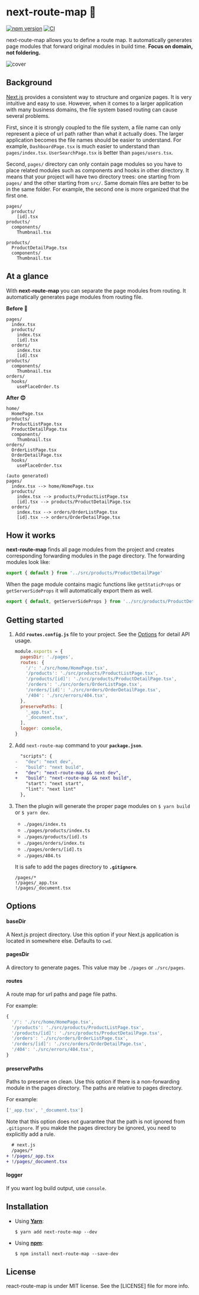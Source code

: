 # next-route-map 🚏

[![npm version](https://badge.fury.io/js/next-route-map.svg)](https://www.npmjs.com/package/next-route-map)
[![CI](https://github.com/devxoul/next-route-map/workflows/CI/badge.svg)](https://github.com/devxoul/next-route-map/actions/workflows/ci.yml)

next-route-map allows you to define a route map. It automatically generates page modules that forward original modules in build time. **Focus on domain, not foldering.**

<img src="https://user-images.githubusercontent.com/931655/147760569-f030eab9-0ed1-4dbf-b548-c81985b3246a.png" alt="cover">

## Background

[Next.js](https://nextjs.org/) provides a consistent way to structure and organize pages. It is very intuitive and easy to use. However, when it comes to a larger application with many business domains, the file system based routing can cause several problems.

First, since it is strongly coupled to the file system, a file name can only represent a piece of url path rather than what it actually does. The larger application becomes the file names should be easier to understand. For example, `DashboardPage.tsx` is much easier to understand than `pages/index.tsx`. `UserSearchPage.tsx` is better than `pages/users.tsx`.

Second, `pages/` directory can only contain page modules so you have to place related modules such as components and hooks in other directory. It means that your project will have two directory trees: one starting from `pages/` and the other starting from `src/`. Same domain files are better to be in the same folder. For example, the second one is more organized that the first one.

```
pages/
  products/
    [id].tsx
products/
  components/
    Thumbnail.tsx
```

```
products/
  ProductDetailPage.tsx
  components/
    Thumbnail.tsx
```

## At a glance

With **next-route-map** you can separate the page modules from routing. It automatically generates page modules from routing file.

**Before 🤔**

```
pages/
  index.tsx
  products/
    index.tsx
    [id].tsx
  orders/
    index.tsx
    [id].tsx
products/
  components/
    Thumbnail.tsx
orders/
  hooks/
    usePlaceOrder.ts
```

**After 😊**

```
home/
  HomePage.tsx
products/
  ProductListPage.tsx
  ProductDetailPage.tsx
  components/
    Thumbnail.tsx
orders/
  OrderListPage.tsx
  OrderDetailPage.tsx
  hooks/
    usePlaceOrder.tsx

(auto generated)
pages/
  index.tsx --> home/HomePage.tsx
  products/
    index.tsx --> products/ProductListPage.tsx
    [id].tsx --> products/ProductDetailPage.tsx
  orders/
    index.tsx --> orders/OrderListPage.tsx
    [id].tsx --> orders/OrderDetailPage.tsx
```

## How it works

**next-route-map** finds all page modules from the project and creates corresponding forwarding modules in the page directory. The forwarding modules look like:

```ts
export { default } from '../src/products/ProductDetailPage'
```

When the page module contains magic functions like `getStaticProps` or `getServerSideProps` it will automatically export them as well.

```ts
export { default, getServerSideProps } from '../src/products/ProductDetailPage'
```

## Getting started

1. Add **`routes.config.js`** file to your project. See the [Options](#options) for detail API usage.

    ```js
    module.exports = {
      pagesDir: './pages',
      routes: {
        '/': './src/home/HomePage.tsx',
        '/products': './src/products/ProductListPage.tsx',
        '/products/[id]': './src/products/ProductDetailPage.tsx',
        '/orders': './src/orders/OrderListPage.tsx',
        '/orders/[id]': './src/orders/OrderDetailPage.tsx',
        '/404': './src/errors/404.tsx',
      },
      preservePaths: [
        '_app.tsx',
        '_document.tsx',
      ],
      logger: console,
    }
    ```

2. Add `next-route-map` command to your **`package.json`**.

    ```diff
      "scripts": {
    -   "dev": "next dev",
    -   "build": "next build",
    +   "dev": "next-route-map && next dev",
    +   "build": "next-route-map && next build",
        "start": "next start",
        "lint": "next lint"
      },
    ```

3. Then the plugin will generate the proper page modules on `$ yarn build` or `$ yarn dev`.

    * `./pages/index.ts`
    * `./pages/products/index.ts`
    * `./pages/products/[id].ts`
    * `./pages/orders/index.ts`
    * `./pages/orders/[id].ts`
    * `./pages/404.ts`

    It is safe to add the pages directory to **`.gitignore`**.

    ```gitignore
    /pages/*
    !/pages/_app.tsx
    !/pages/_document.tsx
    ```

## Options

#### baseDir

A Next.js project directory. Use this option if your Next.js application is located in somewhere else. Defaults to `cwd`.

#### pagesDir

A directory to generate pages. This value may be `./pages` or `./src/pages`.

#### routes

A route map for url paths and page file paths.

For example:

```js
{
  '/': './src/home/HomePage.tsx',
  '/products': './src/products/ProductListPage.tsx',
  '/products/[id]': './src/products/ProductDetailPage.tsx',
  '/orders': './src/orders/OrderListPage.tsx',
  '/orders/[id]': './src/orders/OrderDetailPage.tsx',
  '/404': './src/errors/404.tsx',
}
```

#### preservePaths

Paths to preserve on clean. Use this option if there is a non-forwarding module in the pages directory. The paths are relative to pages directory.

For example:

```js
['_app.tsx', '_document.tsx']
```

Note that this option does not guarantee that the path is not ignored from `.gitignore`. If you makde the pages directory be ignored, you need to explicitly add a rule.

```diff
  # next.js
  /pages/*
+ !/pages/_app.tsx
+ !/pages/_document.tsx
```

#### logger

If you want log build output, use `console`.

## Installation

* Using [**Yarn**](https://yarnpkg.com/):
    ```console
    $ yarn add next-route-map --dev
    ```
* Using [**npm**](https://www.npmjs.com/):
    ```console
    $ npm install next-route-map --save-dev
    ```

## License

react-route-map is under MIT license. See the [LICENSE] file for more info.
